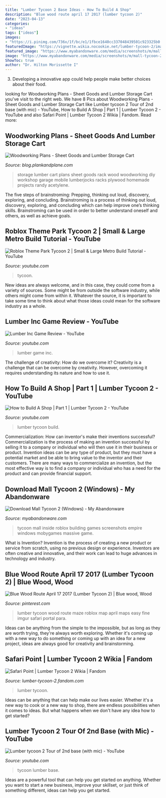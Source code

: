```yaml
---
title: "Lumber Tycoon 2 Base Ideas - How To Build A Shop"
description: "Blue wood route april 17 2017 (lumber tycoon 2)"
date: "2023-04-13"
categories:
- "ideas"
tags: ["ideas"]
images:
- "https://i.pinimg.com/736x/1f/bc/e1/1fbce1640cc337048439501c923325b0.jpg"
featuredImage: "https://vignette.wikia.nocookie.net/lumber-tycoon-2/images/f/fe/RobloxScreenShot07042016_172611073_-_Copy.png/revision/latest?cb=20160712154503"
featured_image: "https://www.myabandonware.com/media/screenshots/m/mall-tycoon-2-ind/mall-tycoon-2_3.png"
image: "https://www.myabandonware.com/media/screenshots/m/mall-tycoon-2-ind/mall-tycoon-2_3.png"
ShowToc: true
author: "Dr. Hilton Morissette I"
---
```



3. Developing a innovative app could help people make better choices about their food.

	

		
looking for Woodworking Plans - Sheet Goods and Lumber Storage Cart you've visit to the right web. We have 8 Pics about Woodworking Plans - Sheet Goods and Lumber Storage Cart like Lumber tycoon 2 Tour of 2nd base (with mic) - YouTube, How to Build A Shop | Part 1 | Lumber Tycoon 2 - YouTube and also Safari Point | Lumber Tycoon 2 Wikia | Fandom. Read more:
		
    
## Woodworking Plans - Sheet Goods And Lumber Storage Cart

<img loading=lazy src="https://blog.plankandplane.com/wp-content/uploads/2011/05/IMG_56611.jpg" onerror="this.onerror=null;this.src='https://tse1.mm.bing.net/th?id=OIP.D2oVMD_VG2Bx6cYdJ5tVngHaJ4&amp;pid=15.1';" alt="Woodworking Plans - Sheet Goods and Lumber Storage Cart">

_Source: blog.plankandplane.com_

>storage lumber cart plans sheet goods rack wood woodworking diy workshop garage mobile lumberjocks racks plywood homemade projects randy acetylene. 

	

The five steps of brainstroming: Prepping, thinking out loud, discovery, exploring, and concluding.
Brainstroming is a process of thinking out loud, discovery, exploring, and concluding which can help improve one’s thinking skills. Brainstroming can be used in order to better understand oneself and others, as well as achieve goals.

    
## Roblox Theme Park Tycoon 2 | Small &amp; Large Metro Build Tutorial - YouTube

<img loading=lazy src="https://i.ytimg.com/vi/0nIkzr13zEE/maxresdefault.jpg" onerror="this.onerror=null;this.src='https://tse3.mm.bing.net/th?id=OIP.uTaOZtL9wA9gFIJJGY8qfgHaEK&amp;pid=15.1';" alt="Roblox Theme Park Tycoon 2 | Small &amp; Large Metro Build Tutorial - YouTube">

_Source: youtube.com_

>tycoon. 

	

New ideas are always welcome, and in this case, they could come from a variety of sources. Some might be from outside the software industry, while others might come from within it. Whatever the source, it is important to take some time to think about what those ideas could mean for the software industry as a whole.

    
## Lumber Inc Game Review - YouTube

<img loading=lazy src="https://i.ytimg.com/vi/K_iyXz2HLXU/maxresdefault.jpg" onerror="this.onerror=null;this.src='https://tse2.mm.bing.net/th?id=OIP.JOULHWYvr9hdMUWJykCN8gHaEK&amp;pid=15.1';" alt="Lumber Inc Game Review - YouTube">

_Source: youtube.com_

>lumber game inc. 

	

The challenge of creativity: How do we overcome it?
Creativity is a challenge that can be overcome by creativity. However, overcoming it requires understanding its nature and how to use it.

    
## How To Build A Shop | Part 1 | Lumber Tycoon 2 - YouTube

<img loading=lazy src="https://i.ytimg.com/vi/_wudedNRnPs/maxresdefault.jpg" onerror="this.onerror=null;this.src='https://tse1.mm.bing.net/th?id=OIP.xYbHQObidYhMsrWY7NrkOAHaEK&amp;pid=15.1';" alt="How to Build A Shop | Part 1 | Lumber Tycoon 2 - YouTube">

_Source: youtube.com_

>lumber tycoon build. 

	

Commercialization: How can inventor's make their inventions successful?
Commercialization is the process of making an invention successful by selling it to a company or individual who will then use it in their business or product. 
Invention ideas can be any type of product, but they must have a potential market and be able to bring value to the inventor and their customers. There are many ways to commercialize an invention, but the most effective way is to find a company or individual who has a need for the product and can provide financial support.

    
## Download Mall Tycoon 2 (Windows) - My Abandonware

<img loading=lazy src="https://www.myabandonware.com/media/screenshots/m/mall-tycoon-2-ind/mall-tycoon-2_3.png" onerror="this.onerror=null;this.src='https://tse1.mm.bing.net/th?id=OIP.Nv5bOmTxMm1zeVfNCm7uCwHaFj&amp;pid=15.1';" alt="Download Mall Tycoon 2 (Windows) - My Abandonware">

_Source: myabandonware.com_

>tycoon mall inside roblox building games screenshots empire windows mobygames massive game. 

	

What is Invention?
Invention is the process of creating a new product or service from scratch, using no previous design or experience. Inventors are often creative and innovative, and their work can lead to huge advances in technology and industry.

    
## Blue Wood Route April 17 2017 (Lumber Tycoon 2) | Blue Wood, Wood

<img loading=lazy src="https://i.pinimg.com/736x/1f/bc/e1/1fbce1640cc337048439501c923325b0.jpg" onerror="this.onerror=null;this.src='https://tse3.mm.bing.net/th?id=OIP.bPuMqZWOF4lZTSPM86JF6wHaEo&amp;pid=15.1';" alt="Blue Wood Route April 17 2017 (Lumber Tycoon 2) | Blue wood, Wood">

_Source: pinterest.com_

>lumber tycoon wood route maze roblox map april maps easy fine imgur safari portal para. 

	

Ideas can be anything from the simple to the impossible, but as long as they are worth trying, they're always worth exploring. Whether it's coming up with a new way to do something or coming up with an idea for a new project, ideas are always good for creativity and brainstorming.

    
## Safari Point | Lumber Tycoon 2 Wikia | Fandom

<img loading=lazy src="https://vignette.wikia.nocookie.net/lumber-tycoon-2/images/f/fe/RobloxScreenShot07042016_172611073_-_Copy.png/revision/latest?cb=20160712154503" onerror="this.onerror=null;this.src='https://tse4.mm.bing.net/th?id=OIP.xw4u4k6N5piw_dIWyUKctAHaDp&amp;pid=15.1';" alt="Safari Point | Lumber Tycoon 2 Wikia | Fandom">

_Source: lumber-tycoon-2.fandom.com_

>lumber tycoon. 

	

Ideas can be anything that can help make our lives easier. Whether it's a new way to cook or a new way to shop, there are endless possibilities when it comes to ideas. But what happens when we don't have any idea how to get started? 

    
## Lumber Tycoon 2 Tour Of 2nd Base (with Mic) - YouTube

<img loading=lazy src="https://i.ytimg.com/vi/f58qUyM8n6c/maxresdefault.jpg" onerror="this.onerror=null;this.src='https://tse3.mm.bing.net/th?id=OIP.zeYbB6r81_spGVcOGBhc1QHaEK&amp;pid=15.1';" alt="Lumber tycoon 2 Tour of 2nd base (with mic) - YouTube">

_Source: youtube.com_

>tycoon lumber base. 

	

Ideas are a powerful tool that can help you get started on anything. Whether you want to start a new business, improve your skillset, or just think of something different, ideas can help you get started.

